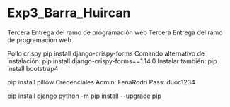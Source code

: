 # Exp3_Barra_Huircan
Tercera Entrega del ramo de programación web
Tercera Entrega del ramo de programación web

Pollo crispy pip install django-crispy-forms Comando alternativo de instalación: pip install django-crispy-forms==1.14.0 Instalar también: pip install bootstrap4

pip install pillow Credenciales Admin: FeñaRodri Pass: duoc1234

pip install django python -m pip install --upgrade pip
